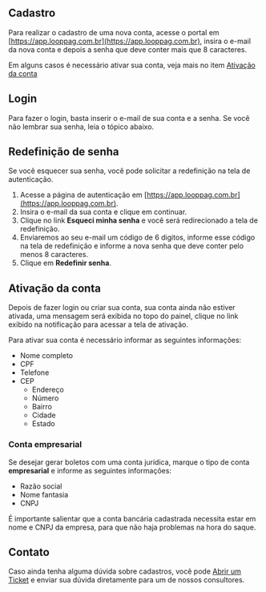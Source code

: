 ## Cadastro

Para realizar o cadastro de uma nova conta, acesse o portal em [https://app.looppag.com.br](https://app.looppag.com.br), insira o e-mail da nova conta e depois a senha que deve conter mais que 8 caracteres.

Em alguns casos é necessário ativar sua conta, veja mais no item [Ativação da conta](#ativação-da-conta)

## Login

Para fazer o login, basta inserir o e-mail de sua conta e a senha. Se você não lembrar sua senha, leia o tópico abaixo.

## Redefinição de senha

Se você esquecer sua senha, você pode solicitar a redefinição na tela de autenticação.

1. Acesse a página de autenticação em [https://app.looppag.com.br](https://app.looppag.com.br).
2. Insira o e-mail da sua conta e clique em continuar.
3. Clique no link **Esqueci minha senha** e você será redirecionado a tela de redefinição.
4. Enviaremos ao seu e-mail um código de 6 digitos, informe esse código na tela de redefinição e informe a nova senha que deve conter pelo menos 8 caracteres.
5. Clique em **Redefinir senha**.

## Ativação da conta

Depois de fazer login ou criar sua conta, sua conta ainda não estiver ativada, uma mensagem será exibida no topo do painel, clique no link exibido na notificação para acessar a tela de ativação.

Para ativar sua conta é necessário informar as seguintes informações:
- Nome completo
- CPF
- Telefone
- CEP
    - Endereço
    - Número
    - Bairro
    - Cidade
    - Estado

### Conta empresarial

Se desejar gerar boletos com uma conta jurídica, marque o tipo de conta **empresarial** e informe as seguintes informações:

- Razão social
- Nome fantasia
- CNPJ

É importante salientar que a conta bancária cadastrada necessita estar em nome e CNPJ da empresa, para que não haja problemas na hora do saque.

## Contato

Caso ainda tenha alguma dúvida sobre cadastros, você pode [Abrir um Ticket](https://loop.desk360.com.br/tickets/new) e enviar sua dúvida diretamente para um de nossos consultores.
